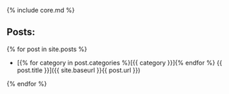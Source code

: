 {% include core.md %}

## Posts:

{% for post in site.posts %}

- [{% for category in post.categories %}\[{{ category }}\]{% endfor %} {{ post.title }}]({{ site.baseurl }}{{ post.url }})

{% endfor %}
